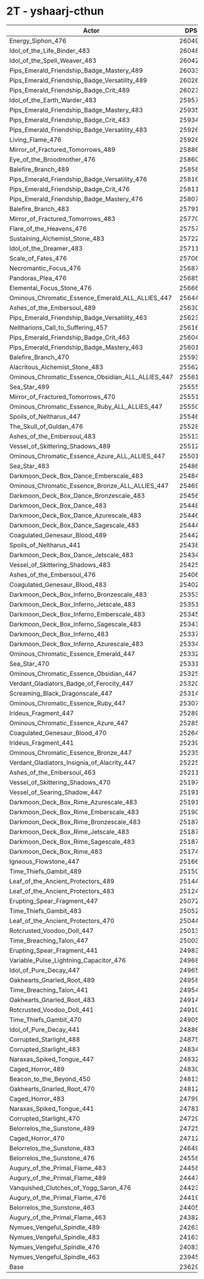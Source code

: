 # 2T - yshaarj-cthun
| Actor | DPS | Increase |
|---|:---:|:---:|
|Energy_Siphon_476|260491|10.24%|
|Idol_of_the_Life_Binder_483|260484|10.24%|
|Idol_of_the_Spell_Weaver_483|260425|10.21%|
|Pips_Emerald_Friendship_Badge_Mastery_489|260330|10.17%|
|Pips_Emerald_Friendship_Badge_Versatility_489|260266|10.15%|
|Pips_Emerald_Friendship_Badge_Crit_489|260235|10.13%|
|Idol_of_the_Earth_Warder_483|259574|9.85%|
|Pips_Emerald_Friendship_Badge_Mastery_483|259354|9.76%|
|Pips_Emerald_Friendship_Badge_Crit_483|259340|9.75%|
|Pips_Emerald_Friendship_Badge_Versatility_483|259269|9.72%|
|Living_Flame_476|259265|9.72%|
|Mirror_of_Fractured_Tomorrows_489|258861|9.55%|
|Eye_of_the_Broodmother_476|258607|9.44%|
|Balefire_Branch_489|258583|9.43%|
|Pips_Emerald_Friendship_Badge_Versatility_476|258166|9.26%|
|Pips_Emerald_Friendship_Badge_Crit_476|258115|9.24%|
|Pips_Emerald_Friendship_Badge_Mastery_476|258079|9.22%|
|Balefire_Branch_483|257916|9.15%|
|Mirror_of_Fractured_Tomorrows_483|257708|9.06%|
|Flare_of_the_Heavens_476|257573|9.01%|
|Sustaining_Alchemist_Stone_483|257223|8.86%|
|Idol_of_the_Dreamer_483|257110|8.81%|
|Scale_of_Fates_476|257065|8.79%|
|Necromantic_Focus_476|256872|8.71%|
|Pandoras_Plea_476|256850|8.70%|
|Elemental_Focus_Stone_476|256661|8.62%|
|Ominous_Chromatic_Essence_Emerald_ALL_ALLIES_447|256446|8.53%|
|Ashes_of_the_Embersoul_489|256300|8.47%|
|Pips_Emerald_Friendship_Badge_Versatility_463|256233|8.44%|
|Neltharions_Call_to_Suffering_457|256162|8.41%|
|Pips_Emerald_Friendship_Badge_Crit_463|256045|8.36%|
|Pips_Emerald_Friendship_Badge_Mastery_463|256012|8.35%|
|Balefire_Branch_470|255937|8.31%|
|Alacritous_Alchemist_Stone_483|255628|8.18%|
|Ominous_Chromatic_Essence_Obsidian_ALL_ALLIES_447|255612|8.18%|
|Sea_Star_489|255550|8.15%|
|Mirror_of_Fractured_Tomorrows_470|255510|8.13%|
|Ominous_Chromatic_Essence_Ruby_ALL_ALLIES_447|255503|8.13%|
|Spoils_of_Neltharus_447|255466|8.11%|
|The_Skull_of_Guldan_476|255287|8.04%|
|Ashes_of_the_Embersoul_483|255134|7.97%|
|Vessel_of_Skittering_Shadows_489|255127|7.97%|
|Ominous_Chromatic_Essence_Azure_ALL_ALLIES_447|255016|7.92%|
|Sea_Star_483|254863|7.86%|
|Darkmoon_Deck_Box_Dance_Emberscale_483|254840|7.85%|
|Ominous_Chromatic_Essence_Bronze_ALL_ALLIES_447|254696|7.79%|
|Darkmoon_Deck_Box_Dance_Bronzescale_483|254565|7.73%|
|Darkmoon_Deck_Box_Dance_483|254483|7.70%|
|Darkmoon_Deck_Box_Dance_Azurescale_483|254468|7.69%|
|Darkmoon_Deck_Box_Dance_Sagescale_483|254446|7.68%|
|Coagulated_Genesaur_Blood_489|254423|7.67%|
|Spoils_of_Neltharus_441|254381|7.66%|
|Darkmoon_Deck_Box_Dance_Jetscale_483|254347|7.64%|
|Vessel_of_Skittering_Shadows_483|254254|7.60%|
|Ashes_of_the_Embersoul_476|254066|7.52%|
|Coagulated_Genesaur_Blood_483|254029|7.51%|
|Darkmoon_Deck_Box_Inferno_Bronzescale_483|253539|7.30%|
|Darkmoon_Deck_Box_Inferno_Jetscale_483|253519|7.29%|
|Darkmoon_Deck_Box_Inferno_Emberscale_483|253452|7.26%|
|Darkmoon_Deck_Box_Inferno_Sagescale_483|253436|7.26%|
|Darkmoon_Deck_Box_Inferno_483|253376|7.23%|
|Darkmoon_Deck_Box_Inferno_Azurescale_483|253349|7.22%|
|Ominous_Chromatic_Essence_Emerald_447|253327|7.21%|
|Sea_Star_470|253318|7.21%|
|Ominous_Chromatic_Essence_Obsidian_447|253256|7.18%|
|Verdant_Gladiators_Badge_of_Ferocity_447|253209|7.16%|
|Screaming_Black_Dragonscale_447|253142|7.13%|
|Ominous_Chromatic_Essence_Ruby_447|253079|7.10%|
|Irideus_Fragment_447|252895|7.03%|
|Ominous_Chromatic_Essence_Azure_447|252856|7.01%|
|Coagulated_Genesaur_Blood_470|252644|6.92%|
|Irideus_Fragment_441|252398|6.82%|
|Ominous_Chromatic_Essence_Bronze_447|252353|6.80%|
|Verdant_Gladiators_Insignia_of_Alacrity_447|252254|6.76%|
|Ashes_of_the_Embersoul_463|252112|6.70%|
|Vessel_of_Skittering_Shadows_470|251970|6.64%|
|Vessel_of_Searing_Shadow_447|251919|6.61%|
|Darkmoon_Deck_Box_Rime_Azurescale_483|251911|6.61%|
|Darkmoon_Deck_Box_Rime_Emberscale_483|251908|6.61%|
|Darkmoon_Deck_Box_Rime_Bronzescale_483|251878|6.60%|
|Darkmoon_Deck_Box_Rime_Jetscale_483|251877|6.60%|
|Darkmoon_Deck_Box_Rime_Sagescale_483|251873|6.59%|
|Darkmoon_Deck_Box_Rime_483|251740|6.54%|
|Igneous_Flowstone_447|251668|6.51%|
|Time_Thiefs_Gambit_489|251503|6.44%|
|Leaf_of_the_Ancient_Protectors_489|251443|6.41%|
|Leaf_of_the_Ancient_Protectors_483|251243|6.33%|
|Erupting_Spear_Fragment_447|250724|6.11%|
|Time_Thiefs_Gambit_483|250520|6.02%|
|Leaf_of_the_Ancient_Protectors_470|250443|5.99%|
|Rotcrusted_Voodoo_Doll_447|250136|5.86%|
|Time_Breaching_Talon_447|250038|5.82%|
|Erupting_Spear_Fragment_441|249830|5.73%|
|Variable_Pulse_Lightning_Capacitor_476|249689|5.67%|
|Idol_of_Pure_Decay_447|249658|5.66%|
|Oakhearts_Gnarled_Root_489|249586|5.63%|
|Time_Breaching_Talon_441|249543|5.61%|
|Oakhearts_Gnarled_Root_483|249143|5.44%|
|Rotcrusted_Voodoo_Doll_441|249102|5.42%|
|Time_Thiefs_Gambit_470|249058|5.40%|
|Idol_of_Pure_Decay_441|248869|5.32%|
|Corrupted_Starlight_488|248755|5.27%|
|Corrupted_Starlight_483|248345|5.10%|
|Naraxas_Spiked_Tongue_447|248321|5.09%|
|Caged_Horror_489|248302|5.08%|
|Beacon_to_the_Beyond_450|248137|5.01%|
|Oakhearts_Gnarled_Root_470|248121|5.01%|
|Caged_Horror_483|247992|4.95%|
|Naraxas_Spiked_Tongue_441|247817|4.88%|
|Corrupted_Starlight_470|247299|4.66%|
|Belorrelos_the_Sunstone_489|247253|4.64%|
|Caged_Horror_470|247120|4.58%|
|Belorrelos_the_Sunstone_483|246498|4.32%|
|Belorrelos_the_Sunstone_476|245588|3.93%|
|Augury_of_the_Primal_Flame_483|244585|3.51%|
|Augury_of_the_Primal_Flame_489|244478|3.46%|
|Vanquished_Clutches_of_Yogg_Saron_476|244232|3.36%|
|Augury_of_the_Primal_Flame_476|244194|3.34%|
|Belorrelos_the_Sunstone_463|244053|3.28%|
|Augury_of_the_Primal_Flame_463|243821|3.19%|
|Nymues_Vengeful_Spindle_489|242639|2.69%|
|Nymues_Vengeful_Spindle_483|241630|2.26%|
|Nymues_Vengeful_Spindle_476|240837|1.92%|
|Nymues_Vengeful_Spindle_463|239452|1.34%|
|Base|236292|0.00%|
